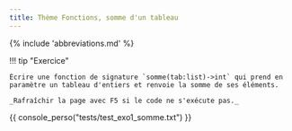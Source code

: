 ```yaml
---
title: Thème Fonctions, somme d'un tableau
---
```


{% include 'abbreviations.md' %}

!!! tip "Exercice"

    Écrire une fonction de signature `somme(tab:list)->int` qui prend en paramètre un tableau d'entiers et renvoie la somme de ses éléments.

    _Rafraîchir la page avec F5 si le code ne s'exécute pas._

{{ console_perso("tests/test_exo1_somme.txt") }} 